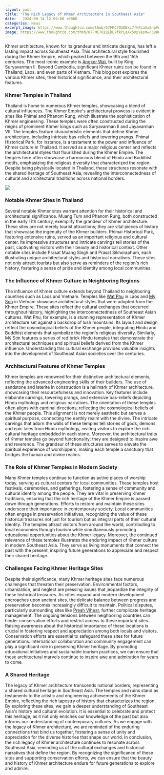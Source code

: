 ```yaml
---
layout: post
title: "The Rich Legacy of Khmer Architecture in Southeast Asia"
date:   2024-09-14 12:09:08 +0000
categories: News
excerpt_image: https://www.thoughtco.com/thmb/O7FMC7OIQEkL7fkPLaXx5npVesM=/3888x2592/filters:fill(auto,1)/east_gate_angkor-thom-56b3b77b5f9b5829f82c1e6e.jpg
image: https://www.thoughtco.com/thmb/O7FMC7OIQEkL7fkPLaXx5npVesM=/3888x2592/filters:fill(auto,1)/east_gate_angkor-thom-56b3b77b5f9b5829f82c1e6e.jpg
---
```


Khmer architecture, known for its grandeur and intricate designs, has left a lasting impact across Southeast Asia. This architectural style flourished during the Khmer Empire, which peaked between the 9th and 15th centuries. The most iconic example is [Angkor Wat](https://fr.edu.vn/en/Angkor_Wat), built by King Suryavarman II. Beyond Cambodia, significant Khmer ruins can be found in Thailand, Laos, and even parts of Vietnam. This blog post explores the various Khmer sites, their historical significance, and their architectural features.
### Khmer Temples in Thailand
Thailand is home to numerous Khmer temples, showcasing a blend of cultural influences. The Khmer Empire's architectural prowess is evident in sites like Phimai and Phanom Rung, which illustrate the sophistication of Khmer engineering. These temples were often constructed during the reigns of prominent Khmer kings such as Suryavarman II and Jayavarman VII. The temples feature characteristic elements that define Khmer architecture, including intricate bas-reliefs and towering prangs.
Phimai Historical Park, for instance, is a testament to the power and influence of Khmer culture in Thailand. It served as a major religious center and reflects the architectural styles that flourished during the Khmer Empire. The temples here often showcase a harmonious blend of Hindu and Buddhist motifs, emphasizing the religious diversity that characterized the region. Despite being physically located in Thailand, these structures resonate with the shared heritage of Southeast Asia, revealing the interconnectedness of cultural and architectural traditions across national borders.

![](https://www.thoughtco.com/thmb/O7FMC7OIQEkL7fkPLaXx5npVesM=/3888x2592/filters:fill(auto,1)/east_gate_angkor-thom-56b3b77b5f9b5829f82c1e6e.jpg)
### Notable Khmer Sites in Thailand
Several notable Khmer sites warrant attention for their historical and architectural significance. Muang Tum and Phanom Rung, both constructed in the early 11th century, exemplify the grandeur of Khmer architecture. These sites are not merely tourist attractions; they are vital pieces of history that showcase the ingenuity of the Khmer builders. 
Phimai Historical Park, featuring extensive ruins, served as an important religious and cultural center. Its impressive structures and intricate carvings tell stories of the past, captivating visitors with their beauty and historical context. Other notable sites include Prasat Muang Singh and Prasat Sikhoraphum, each illustrating unique architectural styles and historical narratives. These sites not only attract tourists but also serve as reminders of the region's rich history, fostering a sense of pride and identity among local communities.
### The Influence of Khmer Culture in Neighboring Regions
The influence of Khmer culture extends beyond Thailand to neighboring countries such as Laos and Vietnam. Temples like [Wat Phu](https://fr.edu.vn/en/Wat_Phu) in Laos and [Mỹ Sơn](https://fr.edu.vn/en/M%E1%BB%B9_S%C6%A1n) in Vietnam showcase architectural styles that were adopted from the Khmer Empire. These sites reflect the cultural exchanges that occurred throughout history, highlighting the interconnectedness of Southeast Asian cultures.
Wat Phu, for example, is a stunning representation of Khmer architecture set against a backdrop of lush mountains. Its layout and design reflect the cosmological beliefs of the Khmer people, integrating Hindu and Buddhist elements that symbolize the region's religious diversity. Similarly, Mỹ Sơn features a series of red brick Hindu temples that demonstrate the architectural techniques and spiritual beliefs derived from the Khmer influence. Understanding this cultural exchange provides valuable insights into the development of Southeast Asian societies over the centuries.
### Architectural Features of Khmer Temples
Khmer temples are renowned for their distinctive architectural elements, reflecting the advanced engineering skills of their builders. The use of sandstone and laterite in construction is a hallmark of Khmer architecture, showcasing their resourcefulness and innovation. Key features include elaborate carvings, towering prangs, and extensive bas-reliefs depicting Hindu mythology and religious narratives.
The orientation of these temples often aligns with cardinal directions, reflecting the cosmological beliefs of the Khmer people. This alignment is not merely aesthetic but serves a spiritual purpose, connecting the earthly realm with the divine. The intricate carvings that adorn the walls of these temples tell stories of gods, demons, and epic tales from Hindu mythology, inviting visitors to explore the rich cultural heritage embedded in each stone.
Moreover, the architectural traits of Khmer temples go beyond functionality; they are designed to inspire awe and reverence. The grandeur of these structures serves to elevate the spiritual experience of worshippers, making each temple a sanctuary that bridges the human and divine realms.
### The Role of Khmer Temples in Modern Society
Many Khmer temples continue to function as active places of worship today, serving as cultural centers for local communities. These temples host festivals, ceremonies, and gatherings, fostering a sense of community and cultural identity among the people. They are vital in preserving Khmer traditions, ensuring that the rich heritage of the Khmer Empire is passed down through generations.
Efforts to restore and maintain these sites underscore their importance in contemporary society. Local communities often engage in preservation initiatives, recognizing the value of these historical treasures not just for tourism but as integral parts of their cultural identity. The temples attract visitors from around the world, contributing to local economies through tourism while simultaneously promoting educational opportunities about the Khmer legacy.
Moreover, the continued relevance of these temples illustrates the enduring impact of Khmer culture in modern Southeast Asia. They serve as living monuments that connect the past with the present, inspiring future generations to appreciate and respect their shared heritage.
### Challenges Facing Khmer Heritage Sites
Despite their significance, many Khmer heritage sites face numerous challenges that threaten their preservation. Environmental factors, urbanization, and neglect are pressing issues that jeopardize the integrity of these historical treasures. As cities expand and modern development encroaches upon ancient sites, the delicate balance between progress and preservation becomes increasingly difficult to maintain.
Political disputes, particularly surrounding sites like [Preah Vihear](https://fr.edu.vn/en/Preah_Vihear), further complicate heritage management. The ongoing tensions between neighboring countries can hinder conservation efforts and restrict access to these important sites. Raising awareness about the historical importance of these locations is crucial in fostering respect and appreciation among both locals and visitors.
Conservation efforts are essential to safeguard these sites for future generations. International collaboration and community engagement can play a significant role in preserving Khmer heritage. By promoting educational initiatives and sustainable tourism practices, we can ensure that these architectural marvels continue to inspire awe and admiration for years to come.
### A Shared Heritage
The legacy of Khmer architecture transcends national borders, representing a shared cultural heritage in Southeast Asia. The temples and ruins stand as testaments to the artistic and engineering achievements of the Khmer Empire, reflecting the rich tapestry of history that characterizes the region. By exploring these sites, we gain a deeper understanding of Southeast Asia's history and cultural evolution.
It is essential to celebrate and protect this heritage, as it not only enriches our knowledge of the past but also informs our understanding of contemporary cultures. As we engage with the legacy of Khmer architecture, we are reminded of the enduring connections that bind us together, fostering a sense of unity and appreciation for the diverse histories that shape our world.
In conclusion, the rich legacy of Khmer architecture continues to resonate across Southeast Asia, reminding us of the cultural exchanges and historical narratives that define the region. By recognizing the significance of these sites and supporting conservation efforts, we can ensure that the beauty and history of Khmer architecture endure for future generations to explore and admire.